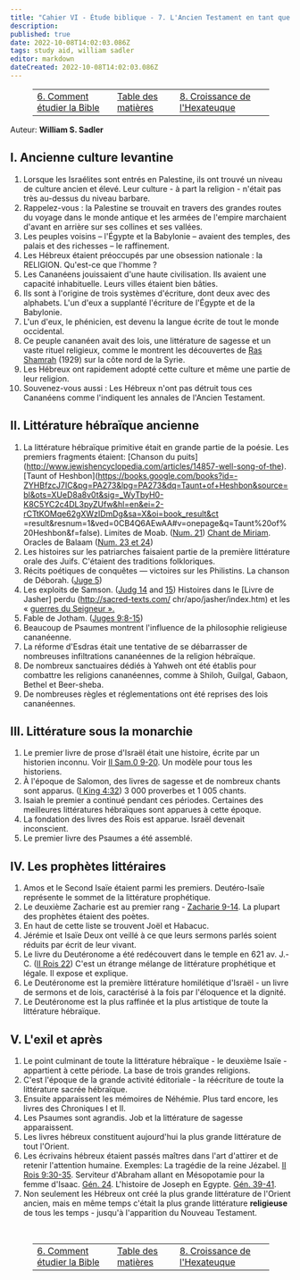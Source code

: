 ```yaml
---
title: "Cahier VI - Étude biblique - 7. L'Ancien Testament en tant que littérature"
description: 
published: true
date: 2022-10-08T14:02:03.086Z
tags: study aid, william sadler
editor: markdown
dateCreated: 2022-10-08T14:02:03.086Z
---
```


<figure class="table chapter-navigator">
	<table>
		<tbody>
		<tr>
			<td><a href="/fr/article/William_S_Sadler/Workbook_6_Bible_Study/History_1_6">6. Comment étudier la Bible</a></td>
			<td><a href="/fr/article/William_S_Sadler/Workbook_6_Bible_Study/Index">Table des matières</a></td>
			<td><a href="/fr/article/William_S_Sadler/Workbook_6_Bible_Study/History_1_8">8. Croissance de l'Hexateuque</a></td>
		</tr>
		</tbody>
	</table>
</figure>

Auteur: **William S. Sadler**

## I. Ancienne culture levantine

1. Lorsque les Israélites sont entrés en Palestine, ils ont trouvé un niveau de culture ancien et élevé. Leur culture - à part la religion - n'était pas très au-dessus du niveau barbare.
2. Rappelez-vous : la Palestine se trouvait en travers des grandes routes du voyage dans le monde antique et les armées de l'empire marchaient d'avant en arrière sur ses collines et ses vallées.
3. Les peuples voisins – l'Égypte et la Babylonie – avaient des temples, des palais et des richesses – le raffinement.
4. Les Hébreux étaient préoccupés par une obsession nationale : la RELIGION. Qu'est-ce que l'homme ?
5. Les Cananéens jouissaient d'une haute civilisation. Ils avaient une capacité inhabituelle. Leurs villes étaient bien bâties.
6. Ils sont à l'origine de trois systèmes d'écriture, dont deux avec des alphabets. L'un d'eux a supplanté l'écriture de l'Égypte et de la Babylonie.
7. L'un d'eux, le phénicien, est devenu la langue écrite de tout le monde occidental.
8. Ce peuple cananéen avait des lois, une littérature de sagesse et un vaste rituel religieux, comme le montrent les découvertes de [Ras Shamrah](https://en.wikipedia.org/wiki/Ugarit) (1929) sur la côte nord de la Syrie.
9. Les Hébreux ont rapidement adopté cette culture et même une partie de leur religion.
10. Souvenez-vous aussi : Les Hébreux n'ont pas détruit tous ces Cananéens comme l'indiquent les annales de l'Ancien Testament.

## II. Littérature hébraïque ancienne

1. La littérature hébraïque primitive était en grande partie de la poésie. Les premiers fragments étaient:
	[Chanson du puits] (http://www.jewishencyclopedia.com/articles/14857-well-song-of-the).
	[Taunt of Heshbon](https://books.google.com/books?id=-ZYHBfzcJ7IC&pg=PA273&lpg=PA273&dq=Taunt+of+Heshbon&source=bl&ots=XUeD8a8v0t&sig=_WyTbyH0-K8C5YC2c4DL3pyZUfw&hl=en&ei=2-rCTtKOMqe62gXWzIDmDg&sa=X&oi=book_result&ct =result&resnum=1&ved=0CB4Q6AEwAA#v=onepage&q=Taunt%20of%20Heshbon&f=false).
	Limites de Moab. ([Num. 21](/fr/Bible/Nombres/21#v13))
	[Chant de Miriam](/fr/Bible/Exodus/15).
	Oracles de Balaam ([Num. 23 et 24](/en/Bible/Numbers/23#v1))
2. Les histoires sur les patriarches faisaient partie de la première littérature orale des Juifs. C'étaient des traditions folkloriques.
3. Récits poétiques de conquêtes — victoires sur les Philistins. La chanson de Déborah. ([Juge 5](/fr/Bible/Juges/5))
4. Les exploits de Samson. ([Judg 14](/en/Bible/Judges/14) and [15](/en/Bible/Judges/15)) Histoires dans le [Livre de Jasher] perdu (http://sacred-texts.com/ chr/apo/jasher/index.htm) et les « [guerres du Seigneur ».](https://en.wikipedia.org/wiki/Book_of_the_Wars_of_the_Lord)
5. Fable de Jotham. ([Juges 9:8-15](/fr/Bible/Juges/9#v8))
6. Beaucoup de Psaumes montrent l'influence de la philosophie religieuse cananéenne.
7. La réforme d'Esdras était une tentative de se débarrasser de nombreuses infiltrations cananéennes de la religion hébraïque.
8. De nombreux sanctuaires dédiés à Yahweh ont été établis pour combattre les religions cananéennes, comme à Shiloh, Guilgal, Gabaon, Bethel et Beer-sheba.
9. De nombreuses règles et réglementations ont été reprises des lois cananéennes.

## III. Littérature sous la monarchie

1. Le premier livre de prose d'Israël était une histoire, écrite par un historien inconnu. Voir [II Sam.0 9-20](/en/Bible/2_Samuel/9). Un modèle pour tous les historiens.
2. À l'époque de Salomon, des livres de sagesse et de nombreux chants sont apparus. ([I King 4:32](/en/Bible/1_Kings/4#v32)) 3 000 proverbes et 1 005 chants.
3. Isaiah le premier a continué pendant ces périodes. Certaines des meilleures littératures hébraïques sont apparues à cette époque.
4. La fondation des livres des Rois est apparue. Israël devenait inconscient.
5. Le premier livre des Psaumes a été assemblé.

## IV. Les prophètes littéraires

1. Amos et le Second Isaïe étaient parmi les premiers. Deutéro-Isaïe représente le sommet de la littérature prophétique.
2. Le deuxième Zacharie est au premier rang - [Zacharie 9-14](/en/Bible/Zachariah/9). La plupart des prophètes étaient des poètes.
3. En haut de cette liste se trouvent Joël et Habacuc.
4. Jérémie et Isaïe Deux ont veillé à ce que leurs sermons parlés soient réduits par écrit de leur vivant.
5. Le livre du Deutéronome a été redécouvert dans le temple en 621 av. J.-C. ([II Rois 22](/fr/Bible/2_Rois/22)) C'est un étrange mélange de littérature prophétique et légale. Il expose et explique.
6. Le Deutéronome est la première littérature homilétique d'Israël - un livre de sermons et de lois, caractérisé à la fois par l'éloquence et la dignité.
7. Le Deutéronome est la plus raffinée et la plus artistique de toute la littérature hébraïque.

## V. L'exil et après

1. Le point culminant de toute la littérature hébraïque - le deuxième Isaïe - appartient à cette période. La base de trois grandes religions.
2. C'est l'époque de la grande activité éditoriale - la réécriture de toute la littérature sacrée hébraïque.
3. Ensuite apparaissent les mémoires de Néhémie. Plus tard encore, les livres des Chroniques I et II.
4. Les Psaumes sont agrandis. Job et la littérature de sagesse apparaissent.
5. Les livres hébreux constituent aujourd'hui la plus grande littérature de tout l'Orient.
6. Les écrivains hébreux étaient passés maîtres dans l'art d'attirer et de retenir l'attention humaine. Exemples:
	La tragédie de la reine Jézabel. [II Rois 9:30-35](/fr/Bible/2_Kings/22).
	Serviteur d'Abraham allant en Mésopotamie pour la femme d'Isaac. [Gén. 24](/fr/Bible/Genèse/24).
	L'histoire de Joseph en Egypte. [Gén. 39-41](/fr/Bible/Genèse/39).
7. Non seulement les Hébreux ont créé la plus grande littérature de l'Orient ancien, mais en même temps c'était la plus grande littérature **religieuse** de tous les temps - jusqu'à l'apparition du Nouveau Testament.


<br>

<figure class="table chapter-navigator">
	<table>
		<tbody>
		<tr>
			<td><a href="/fr/article/William_S_Sadler/Workbook_6_Bible_Study/History_1_6">6. Comment étudier la Bible</a></td>
			<td><a href="/fr/article/William_S_Sadler/Workbook_6_Bible_Study/Index">Table des matières</a></td>
			<td><a href="/fr/article/William_S_Sadler/Workbook_6_Bible_Study/History_1_8">8. Croissance de l'Hexateuque</a></td>
		</tr>
		</tbody>
	</table>
</figure>